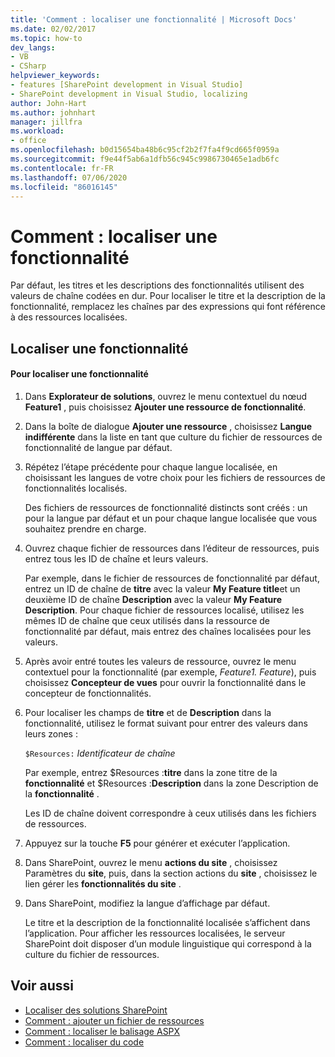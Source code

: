 ```yaml
---
title: 'Comment : localiser une fonctionnalité | Microsoft Docs'
ms.date: 02/02/2017
ms.topic: how-to
dev_langs:
- VB
- CSharp
helpviewer_keywords:
- features [SharePoint development in Visual Studio]
- SharePoint development in Visual Studio, localizing
author: John-Hart
ms.author: johnhart
manager: jillfra
ms.workload:
- office
ms.openlocfilehash: b0d15654ba48b6c95cf2b2f7fa4f9cd665f0959a
ms.sourcegitcommit: f9e44f5ab6a1dfb56c945c9986730465e1adb6fc
ms.contentlocale: fr-FR
ms.lasthandoff: 07/06/2020
ms.locfileid: "86016145"
---
```

# <a name="how-to-localize-a-feature"></a>Comment : localiser une fonctionnalité
  Par défaut, les titres et les descriptions des fonctionnalités utilisent des valeurs de chaîne codées en dur. Pour localiser le titre et la description de la fonctionnalité, remplacez les chaînes par des expressions qui font référence à des ressources localisées.

## <a name="localize-a-feature"></a>Localiser une fonctionnalité

#### <a name="to-localize-a-feature"></a>Pour localiser une fonctionnalité

1. Dans **Explorateur de solutions**, ouvrez le menu contextuel du nœud **Feature1** , puis choisissez **Ajouter une ressource de fonctionnalité**.

2. Dans la boîte de dialogue **Ajouter une ressource** , choisissez **Langue indifférente** dans la liste en tant que culture du fichier de ressources de fonctionnalité de langue par défaut.

3. Répétez l’étape précédente pour chaque langue localisée, en choisissant les langues de votre choix pour les fichiers de ressources de fonctionnalités localisés.

     Des fichiers de ressources de fonctionnalité distincts sont créés : un pour la langue par défaut et un pour chaque langue localisée que vous souhaitez prendre en charge.

4. Ouvrez chaque fichier de ressources dans l’éditeur de ressources, puis entrez tous les ID de chaîne et leurs valeurs.

     Par exemple, dans le fichier de ressources de fonctionnalité par défaut, entrez un ID de chaîne de **titre** avec la valeur **My Feature title**et un deuxième ID de chaîne **Description** avec la valeur **My Feature Description**. Pour chaque fichier de ressources localisé, utilisez les mêmes ID de chaîne que ceux utilisés dans la ressource de fonctionnalité par défaut, mais entrez des chaînes localisées pour les valeurs.

5. Après avoir entré toutes les valeurs de ressource, ouvrez le menu contextuel pour la fonctionnalité (par exemple, *Feature1. Feature*), puis choisissez **Concepteur de vues** pour ouvrir la fonctionnalité dans le concepteur de fonctionnalités.

6. Pour localiser les champs de **titre** et de **Description** dans la fonctionnalité, utilisez le format suivant pour entrer des valeurs dans leurs zones :

     `$Resources:` *Identificateur de chaîne*

     Par exemple, entrez $Resources :**titre** dans la zone titre de la **fonctionnalité** et $Resources :**Description** dans la zone Description de la **fonctionnalité** .

     Les ID de chaîne doivent correspondre à ceux utilisés dans les fichiers de ressources.

7. Appuyez sur la touche **F5** pour générer et exécuter l’application.

8. Dans SharePoint, ouvrez le menu **actions du site** , choisissez Paramètres du **site**, puis, dans la section actions du **site** , choisissez le lien gérer les **fonctionnalités du site** .

9. Dans SharePoint, modifiez la langue d’affichage par défaut.

     Le titre et la description de la fonctionnalité localisée s’affichent dans l’application. Pour afficher les ressources localisées, le serveur SharePoint doit disposer d’un module linguistique qui correspond à la culture du fichier de ressources.

## <a name="see-also"></a>Voir aussi
- [Localiser des solutions SharePoint](../sharepoint/localizing-sharepoint-solutions.md)
- [Comment : ajouter un fichier de ressources](../sharepoint/how-to-add-a-resource-file.md)
- [Comment : localiser le balisage ASPX](../sharepoint/how-to-localize-aspx-markup.md)
- [Comment : localiser du code](../sharepoint/how-to-localize-code.md)
